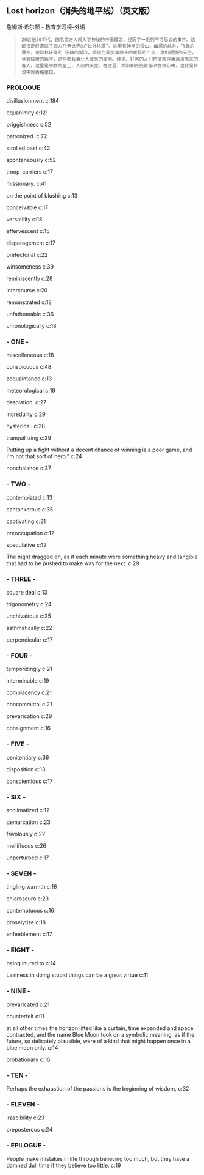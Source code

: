 ## Lost horizon（消失的地平线）（英文版）

詹姆斯·希尔顿  -  教育学习榜-外语

>     20世纪30年代，四名西方人闯入了神秘的中国藏区，经历了一系列不可思议的事件。这部书是终造就了西方乃至世界的“世外桃源”。这里有神圣的雪山，幽深的峡谷，飞舞的瀑布，被森林环绕的 宁静的湖泊，徜徉在美丽草原上的成群的牛羊，净如明镜的天空，金碧辉煌的庙宇，这些都有着让人窒息的美丽。纯洁、好客的人们热情欢迎着远道而来的客人。这里是宗教的圣土，人间的天堂。在这里，太阳和月亮就停泊在你心中。这就是传说中的香格里拉。

### PROLOGUE

disillusionment c:184

equanimity  c:121

priggishness c:52

patronized. c:72

strolled past c:42

spontaneously c:52

troop-carriers c:17

missionary. c:41

 on the point of blushing c:13

conceivable c:17

versatility c:18

effervescent c:15

disparagement c:17

prefectorial c:22

winsomeness c:39

reminiscently c:28

intercourse c:20

remonstrated c:18

unfathomable c:36

chronologically c:18

### - ONE -

miscellaneous c:18

conspicuous c:48

acquaintance c:13

meteorological c:19

desolation. c:27

incredulity c:29

hysterical. c:28

tranquillizing c:29

Putting up a fight without a decent chance of winning is a poor game, and I'm not that sort of hero.” c:24

nonchalance c:37

### - TWO -

contemplated c:13

cantankerous c:35

captivating c:21

preoccupation c:12

speculative c:12

The night dragged on, as if each minute were something heavy and tangible that had to be pushed to make way for the next.  c:29

### - THREE -

square deal c:13

trigonometry c:24

unchivalrous c:25

asthmatically c:22

perpendicular c:17

### - FOUR -

temporizingly c:21

interminable c:19

complacency c:21

noncommittal c:21

prevarication c:29

consignment c:16

### - FIVE -

penitentiary c:36

disposition c:13

conscientious c:17

### - SIX -

acclimatized c:12

demarcation c:23

frivolously c:22

mellifluous c:26

unperturbed c:17

### - SEVEN -

tingling warmth c:16

chiaroscuro c:23

contemptuous c:16

proselytize c:18

enfeeblement c:17

### - EIGHT -

being inured to c:14

Laziness in doing stupid things can be a great virtue c:11

### - NINE -

prevaricated c:21

counterfeit c:11

at all other times the horizon lifted like a curtain, time expanded and space contracted, and the name Blue Moon took on a symbolic meaning, as if the future, so delicately plausible, were of a kind that might happen once in a blue moon only. c:14

probationary c:16

### - TEN -

Perhaps the exhaustion of the passions is the beginning of wisdom, c:32

### - ELEVEN -

irascibility c:23

preposterous c:24

### - EPILOGUE -

People make mistakes in life through believing too much, but they have a damned dull time if they believe too little.  c:19

